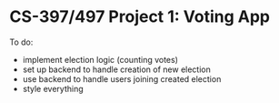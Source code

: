 # CS-397/497 Project 1: Voting App

To do:

- implement election logic (counting votes)
- set up backend to handle creation of new election
- use backend to handle users joining created election
- style everything

